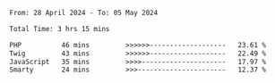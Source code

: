 <!--START_SECTION:waka-->

```txt
From: 28 April 2024 - To: 05 May 2024

Total Time: 3 hrs 15 mins

PHP          46 mins         >>>>>>-------------------   23.61 %
Twig         43 mins         >>>>>>-------------------   22.49 %
JavaScript   35 mins         >>>>---------------------   17.97 %
Smarty       24 mins         >>>----------------------   12.37 %
```

<!--END_SECTION:waka-->
